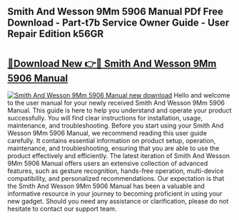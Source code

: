 ## Smith And Wesson 9Mm 5906 Manual PDf Free Download - Part-t7b Service Owner Guide - User Repair Edition k56GR

# <h2><a href="http://bc79922.oget.top/?id=Smith+And+Wesson+9Mm+5906+Manual">🔗Download New 👉🔴 Smith And Wesson 9Mm 5906 Manual</a></h2>

[![Smith And Wesson 9Mm 5906 Manual new download](https://i.imgur.com/5g1atiW.png)](http://bc79922.oget.top/?id=Smith+And+Wesson+9Mm+5906+Manual)
Hello and welcome to the user manual for your newly received Smith And Wesson 9Mm 5906 Manual. This guide is here to help you understand and operate your product successfully. You will find clear instructions for installation, usage, maintenance, and troubleshooting. Before you start using your Smith And Wesson 9Mm 5906 Manual, we recommend reading this user guide carefully. It contains essential information on product setup, operation, maintenance, and troubleshooting, ensuring that you are able to use the product effectively and efficiently. The latest iteration of Smith And Wesson 9Mm 5906 Manual offers users an extensive collection of advanced features, such as gesture recognition, hands-free operation, multi-device compatibility, and personalized recommendations. Our expectation is that the Smith And Wesson 9Mm 5906 Manual has been a valuable and informative resource in your journey to becoming proficient in using your new gadget. Should you need any assistance or clarification, please do not hesitate to contact our support team.
